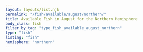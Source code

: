 ```yaml
---
layout: layouts/list.njk
permalink: "/fish/available/august/northern/"
title: Available Fish in August for the Northern Hemisphere
body_class: fish
filter_by_tag: "type_fish_available_august_northern"
type: "fish"
listing: "fish"
hemisphere: "northern"
---
```

